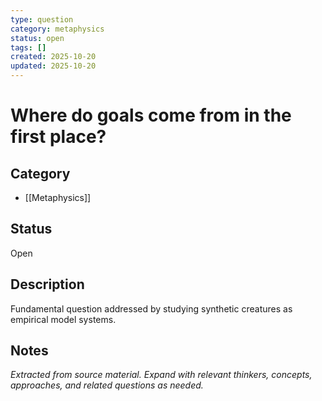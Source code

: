 ```yaml
---
type: question
category: metaphysics
status: open
tags: []
created: 2025-10-20
updated: 2025-10-20
---
```


# Where do goals come from in the first place?

## Category

- [[Metaphysics]]

## Status

Open

## Description

Fundamental question addressed by studying synthetic creatures as empirical model systems.

## Notes

*Extracted from source material. Expand with relevant thinkers, concepts, approaches, and related questions as needed.*
